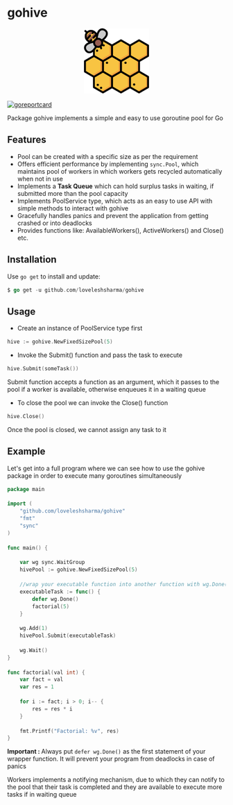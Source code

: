# gohive
<p align="center"> <img width="150" height="150" src="internal/static/GoHiveIcon.png" alt=""></p> 

[![goreportcard][1]][2]

Package gohive implements a simple and easy to use goroutine pool for Go

## Features

- Pool can be created with a specific size as per the requirement
- Offers efficient performance by implementing ```sync.Pool```, which maintains pool of workers in which workers gets recycled automatically when not in use  
- Implements a <B>Task Queue</B> which can hold surplus tasks in waiting, if submitted more than the pool capacity
- Implements PoolService type, which acts as an easy to use API with simple methods to interact with gohive
- Gracefully handles panics and prevent the application from getting crashed or into deadlocks
- Provides functions like: AvailableWorkers(), ActiveWorkers() and Close() etc.

## Installation
Use ```go get``` to install and update:
```go
$ go get -u github.com/loveleshsharma/gohive
```

## Usage

- Create an instance of PoolService type first

```go
hive := gohive.NewFixedSizePool(5)
```

- Invoke the Submit() function and pass the task to execute

```go
hive.Submit(someTask())
```
Submit function accepts a function as an argument, which it passes to the pool if a worker is available, otherwise enqueues it in a waiting queue

- To close the pool we can invoke the Close() function

```go
hive.Close()
```
Once the pool is closed, we cannot assign any task to it

## Example

Let's get into a full program where we can see how to use the gohive package in order to execute many goroutines simultaneously

```go
package main

import (
	"github.com/loveleshsharma/gohive"
	"fmt"
	"sync"
)

func main() {

	var wg sync.WaitGroup
	hivePool := gohive.NewFixedSizePool(5)

	//wrap your executable function into another function with wg.Done()
	executableTask := func() {
		defer wg.Done()
		factorial(5)
	}

	wg.Add(1)
	hivePool.Submit(executableTask)

	wg.Wait()
}

func factorial(val int) {
	var fact = val
	var res = 1

	for i := fact; i > 0; i-- {
		res = res * i
	}

	fmt.Printf("Factorial: %v", res)
}

```
<B>Important : </B> Always put ```defer wg.Done()``` as the first statement of your wrapper function. It will prevent your program from deadlocks in case of panics

Workers implements a notifying mechanism, due to which they can notify to the pool that their task is completed and they are available to execute more tasks if in waiting queue

[1]: https://goreportcard.com/badge/github.com/panjf2000/ants
[2]: https://goreportcard.com/report/github.com/panjf2000/ants 
